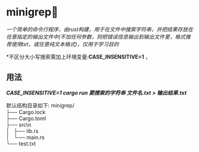 # minigrep🦀
*一个简单的命令行程序，由rust构建，用于在文件中搜索字符串，并把结果存放在任意指定的输出文件中(不加任何参数，则把错误信息输出到输出文件里，格式推荐使用txt，或任意纯文本格式)，仅用于学习目的*   

*不区分大小写搜索需加上环境变量:**CASE_INSENSITIVE=1** ，

## 用法  
***CASE_INSENSITIVE=1 cargo run 要搜索的字符串 文件名.txt > 输出结果.txt***   

默认结构目录如下:
minigrep/  
├── Cargo.lock  
├── Cargo.toml  
├── src\n  
│   ├── lib.rs  
│   └── main.rs  
└── test.txt  
